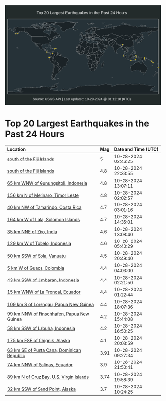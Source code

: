 ![Map](./map.png)

# Top 20 Largest Earthquakes in the Past 24 Hours

| Location | Mag | Date and Time (UTC) |
|:---|:---|:---|
| [south of the Fiji Islands](https://earthquake.usgs.gov/earthquakes/eventpage/us7000nnjz) | 5 | 10-28-2024 02:46:25 |
| [south of the Fiji Islands](https://earthquake.usgs.gov/earthquakes/eventpage/us7000nnpu) | 4.8 | 10-28-2024 22:33:55 |
| [65 km WNW of Gunungsitoli, Indonesia](https://earthquake.usgs.gov/earthquakes/eventpage/us7000nnmk) | 4.8 | 10-28-2024 13:07:11 |
| [156 km N of Metinaro, Timor Leste](https://earthquake.usgs.gov/earthquakes/eventpage/us7000nnjr) | 4.8 | 10-28-2024 02:02:57 |
| [40 km NW of Tamarindo, Costa Rica](https://earthquake.usgs.gov/earthquakes/eventpage/us7000nnk5) | 4.7 | 10-28-2024 03:01:16 |
| [164 km W of Lata, Solomon Islands](https://earthquake.usgs.gov/earthquakes/eventpage/us7000nnn1) | 4.7 | 10-28-2024 14:35:01 |
| [35 km NNE of Ziro, India](https://earthquake.usgs.gov/earthquakes/eventpage/us7000nnml) | 4.6 | 10-28-2024 13:08:40 |
| [129 km W of Tobelo, Indonesia](https://earthquake.usgs.gov/earthquakes/eventpage/us7000nnkx) | 4.6 | 10-28-2024 05:40:29 |
| [50 km SSW of Sola, Vanuatu](https://earthquake.usgs.gov/earthquakes/eventpage/us7000nnpf) | 4.5 | 10-28-2024 20:49:40 |
| [5 km W of Guaca, Colombia](https://earthquake.usgs.gov/earthquakes/eventpage/us7000nnkf) | 4.4 | 10-28-2024 04:03:00 |
| [43 km SSW of Jimbaran, Indonesia](https://earthquake.usgs.gov/earthquakes/eventpage/us7000nnjw) | 4.4 | 10-28-2024 02:21:50 |
| [15 km WNW of La Troncal, Ecuador](https://earthquake.usgs.gov/earthquakes/eventpage/us7000nnjj) | 4.4 | 10-28-2024 01:22:44 |
| [109 km S of Lorengau, Papua New Guinea](https://earthquake.usgs.gov/earthquakes/eventpage/us7000nnnx) | 4.4 | 10-28-2024 18:07:36 |
| [99 km NNW of Finschhafen, Papua New Guinea](https://earthquake.usgs.gov/earthquakes/eventpage/us7000nnna) | 4.2 | 10-28-2024 15:44:08 |
| [58 km SSW of Labuha, Indonesia](https://earthquake.usgs.gov/earthquakes/eventpage/us7000nnnp) | 4.2 | 10-28-2024 16:50:25 |
| [175 km ESE of Chignik, Alaska](https://earthquake.usgs.gov/earthquakes/eventpage/ak024dvs88t2) | 4.1 | 10-28-2024 20:03:59 |
| [63 km SE of Punta Cana, Dominican Republic](https://earthquake.usgs.gov/earthquakes/eventpage/pr2024302001) | 3.91 | 10-28-2024 09:27:34 |
| [74 km NNW of Salinas, Ecuador](https://earthquake.usgs.gov/earthquakes/eventpage/us7000nnpr) | 3.9 | 10-28-2024 21:50:41 |
| [89 km N of Cruz Bay, U.S. Virgin Islands](https://earthquake.usgs.gov/earthquakes/eventpage/pr2024302002) | 3.74 | 10-28-2024 19:58:39 |
| [32 km SSW of Sand Point, Alaska](https://earthquake.usgs.gov/earthquakes/eventpage/us7000nnm0) | 3.7 | 10-28-2024 10:24:25 |
